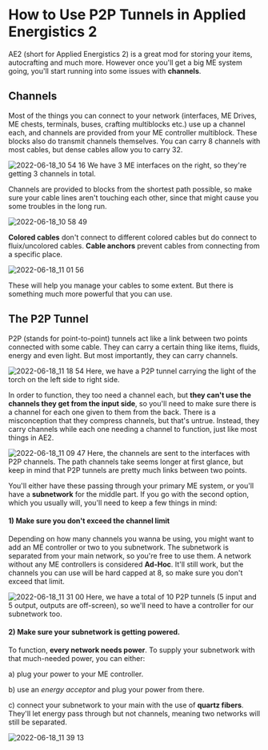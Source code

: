 # How to Use P2P Tunnels in Applied Energistics 2
AE2 (short for Applied Energistics 2) is a great mod for storing your items, autocrafting and much more. However once you'll get a big ME system going, you'll start running into some issues with **channels**.

## Channels 
Most of the things you can connect to your network (interfaces, ME Drives, ME chests, terminals, buses, crafting multiblocks etc.) use up a channel each, and channels are provided from your ME controller multiblock. These blocks also do transmit channels themselves. You can carry 8 channels with most cables, but dense cables allow you to carry 32.

![2022-06-18_10 54 16](https://user-images.githubusercontent.com/100072467/174430656-b3ce42a5-1a8f-4c33-8601-edf96c5d9e14.png)
We have 3 ME interfaces on the right, so they're getting 3 channels in total.

Channels are provided to blocks from the shortest path possible, so make sure your cable lines aren't touching each other, since that might cause you some troubles in the long run.

![2022-06-18_10 58 49](https://user-images.githubusercontent.com/100072467/174430682-33688f0f-b8f1-4f58-8872-d38801c06e62.png)

**Colored cables** don't connect to different colored cables but do connect to fluix/uncolored cables. **Cable anchors** prevent cables from connecting from a specific place.

![2022-06-18_11 01 56](https://user-images.githubusercontent.com/100072467/174430704-fdee4dc1-19e4-4116-801c-1d286dd1a959.png)

These will help you manage your cables to some extent. But there is something much more powerful that you can use.

## The P2P Tunnel
P2P (stands for point-to-point) tunnels act like a link between two points connected with some cable. They can carry a certain thing like items, fluids, energy and even light. But most importantly, they can carry channels.

![2022-06-18_11 18 54](https://user-images.githubusercontent.com/100072467/174430735-4702ca6e-efb3-4847-9234-53a5ad52ea55.png)
Here, we have a P2P tunnel carrying the light of the torch on the left side to right side.

In order to function, they too need a channel each, but **they can't use the channels they get from the input side**, so you'll need to make sure there is a channel for each one given to them from the back. There is a misconception that they compress channels, but that's untrue. Instead, they carry channels while each one needing a channel to function, just like most things in AE2.

![2022-06-18_11 09 47](https://user-images.githubusercontent.com/100072467/174430838-e95f390a-90c5-41cd-8d5e-1f855863871d.png)
Here, the channels are sent to the interfaces with P2P channels. The path channels take seems longer at first glance, but keep in mind that P2P tunnels are pretty much links between two points.

You'll either have these passing through your primary ME system, or you'll have a **subnetwork** for the middle part. If you go with the second option, which you usually will, you'll need to keep a few things in mind:

#### 1) Make sure you don't exceed the channel limit
Depending on how many channels you wanna be using, you might want to add an ME controller or two to you subnetwork. The subnetwork is separated from your main network, so you're free to use them. A network without any ME controllers is considered **Ad-Hoc**. It'll still work, but the channels you can use will be hard capped at 8, so make sure you don't exceed that limit.

![2022-06-18_11 31 00](https://user-images.githubusercontent.com/100072467/174431024-bcb86619-ca85-462a-8d48-3ad0158a5146.png)
Here, we have a total of 10 P2P tunnels (5 input and 5 output, outputs are off-screen), so we'll need to have a controller for our subnetwork too.

#### 2) Make sure your subnetwork is getting powered. 
To function, **every network needs power**. To supply your subnetwork with that much-needed power, you can either:

a) plug your power to your ME controller.

b) use an *energy acceptor* and plug your power from there.
        
c) connect your subnetwork to your main with the use of **quartz fibers**. They'll let energy pass through but not channels, meaning two networks will still be separated.

![2022-06-18_11 39 13](https://user-images.githubusercontent.com/100072467/174431059-8ae33362-3454-4afa-9196-2e799c247ede.png)
